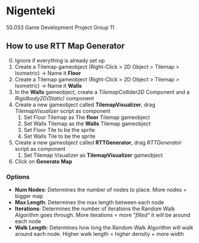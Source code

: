 # Nigenteki
 50.033 Game Development Project Group 11

## How to use RTT Map Generator

0. Ignore if everything is already set up
1. Create a Tilemap gameobject (Right-Click > 2D Object > Tilemap > Isometric) -> Name it **Floor**
2. Create a Tilemap gameobject (Right-Click > 2D Object > Tilemap > Isometric) -> Name it **Walls**
3. In the **Walls** gameobject, create a *TilemapCollider2D* Component and a *Rigidbody2D(Static)* component 
3. Create a new gameobject called **TilemapVisualizer**, drag *TilemapVisualizer* script as component
	1. Set Floor Tilemap as The **floor** Tilemap gameobject
	2. Set Walls Tilemap as the **Walls** Tilemap gameobject
	3. Set Floor Tile to be the sprite
	4. Set Walls Tile to be the sprite
4. Create a new gameobject called **RTTGenerator**, drag *RTTGenerator* script as component
	1. Set Tilemap Visualizer as **TilemapVisualizer** gameobject
5. Click on **Generate Map**

### Options

- **Num Nodes**: Determines the number of nodes to place. More nodes = bigger map
- **Max Length**: Determines the max length between each node
- **Iterations**: Determines the number of iterations the Random Walk Algorithm goes through. More iterations = more *"filled"* it will be around each node
- **Walk Length**: Determines how long the Random Walk Algorithm will walk around each node. Higher walk length = higher density + more width
